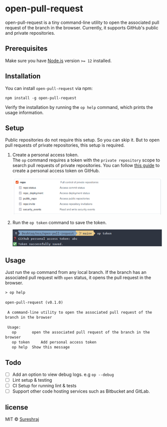 # open-pull-request
open-pull-request is a tiny command-line utility to open the associated 
pull request of the branch in the browser.
Currently, it supports GitHub's public and private repositories.

## Prerequisites
Make sure you have [Node.js](https://nodejs.org/) version `>= 12` installed.

## Installation
You can install `open-pull-request` via npm:

```
npm install -g open-pull-request
```

Verify the installation by running the `op help` command, which prints the usage information.

## Setup
Public repositories do not require this setup. So you can skip it.
But to open pull requests of private repositories, this setup is required.

1. Create a personal access token.\
   The `op` command requires a token with the `private repository` scope to search pull requests of private repositories.
   You can follow [this guide](https://docs.github.com/en/authentication/keeping-your-account-and-data-secure/creating-a-personal-access-token) to create a personal access token on GitHub.

   ![repository scope](./media/scope.png)

2. Run the `op token` command to save the token.

   ![add token cmd](./media/op-token-cmd.png)

## Usage
Just run the `op` command from any local branch. If the branch has an associated pull request with `open` status, 
it opens the pull request in the browser.

```
> op help

open-pull-request (v0.1.0)

 A command-line utility to open the associated pull request of the branch in the browser

 Usage:
   op 		open the associated pull request of the branch in the browser
   op token 	Add personal access token
   op help 	Show this message
```

## Todo
- [ ] Add an option to view debug logs. e.g `op --debug`
- [ ] Lint setup & testing
- [ ] CI Setup for running lint & tests
- [ ] Support other code hosting services such as Bitbucket and GitLab.

## license
MIT © [Sureshraj](https://github.com/m-sureshraj)
